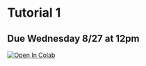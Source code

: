 # Tutorial 1

## Due Wednesday 8/27 at 12pm

[![Open In Colab](https://colab.research.google.com/assets/colab-badge.svg)](https://colab.research.google.com/github/wlough/CU-Phys2600-Fall2025/blob/main/tutorials/tut01/tut01-hello-world.ipynb)
